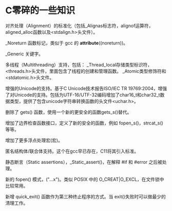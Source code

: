 # C零碎的一些知识




对齐处理（Alignment）的标准化（包括_Alignas标志符，alignof运算符，aligned_alloc函数以及<stdalign.h>头文件）。

_Noreturn 函数标记，类似于 gcc 的 __attribute__((noreturn))。

_Generic 关键字。

多线程（Multithreading）支持，包括：
_Thread_local存储类型标识符，<threads.h>头文件，里面包含了线程的创建和管理函数。
_Atomic类型修饰符和<stdatomic.h>头文件。

增强的Unicode的支持。基于C Unicode技术报告ISO/IEC TR 19769:2004，增强了对Unicode的支持。包括为UTF-16/UTF-32编码增加了char16_t和char32_t数据类型，提供了包含unicode字符串转换函数的头文件<uchar.h>。

删除了 gets() 函数，使用一个新的更安全的函数gets_s()替代。

增加了边界检查函数接口，定义了新的安全的函数，例如 fopen_s()，strcat_s() 等等。

增加了更多浮点处理宏(宏)。

匿名结构体/联合体支持。这个在gcc早已存在，C11将其引入标准。

静态断言（Static assertions），_Static_assert()，在解释 #if 和 #error 之后被处理。

新的 fopen() 模式，("…x")。类似 POSIX 中的 O_CREAT|O_EXCL，在文件锁中比较常用。

新增 quick_exit() 函数作为第三种终止程序的方式。当 exit()失败时可以做最少的清理工作。